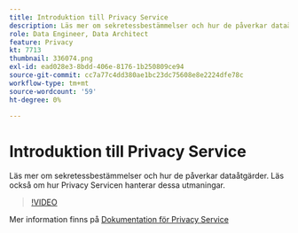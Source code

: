 ```yaml
---
title: Introduktion till Privacy Service
description: Läs mer om sekretessbestämmelser och hur de påverkar dataåtgärder. Läs också om hur Privacy Servicen hanterar dessa utmaningar.
role: Data Engineer, Data Architect
feature: Privacy
kt: 7713
thumbnail: 336074.png
exl-id: ead028e3-8bdd-406e-8176-1b250809ce94
source-git-commit: cc7a77c4dd380ae1bc23dc75608e8e2224dfe78c
workflow-type: tm+mt
source-wordcount: '59'
ht-degree: 0%

---
```


# Introduktion till Privacy Service

Läs mer om sekretessbestämmelser och hur de påverkar dataåtgärder. Läs också om hur Privacy Servicen hanterar dessa utmaningar.

>[!VIDEO](https://video.tv.adobe.com/v/336074?quality=12&learn=on)

Mer information finns på [Dokumentation för Privacy Service](https://experienceleague.adobe.com/docs/experience-platform/privacy/home.html)